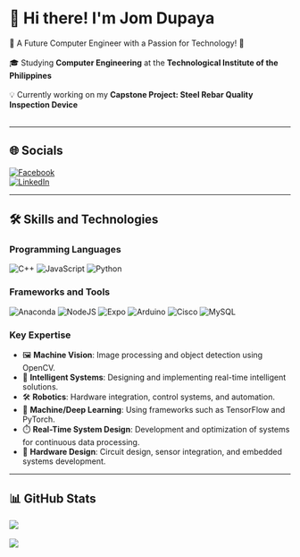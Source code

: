 # 👋 Hi there! I'm **Jom Dupaya**  
🌟 A Future Computer Engineer with a Passion for Technology! 🌟<br>  
🎓 Studying **Computer Engineering** at the **Technological Institute of the Philippines**<br>  
💡 Currently working on my **Capstone Project: Steel Rebar Quality Inspection Device**<br><br>  

---

## 🌐 Socials  
[![Facebook](https://img.shields.io/badge/Facebook-%231877F2.svg?style=for-the-badge&logo=Facebook&logoColor=white)](https://www.facebook.com/jomarie.dupaya/)  
[![LinkedIn](https://img.shields.io/badge/LinkedIn-%230077B5.svg?style=for-the-badge&logo=linkedin&logoColor=white)](https://www.linkedin.com/in/jomariedupaya/)  

---

## 🛠️ Skills and Technologies  
### Programming Languages  
![C++](https://img.shields.io/badge/c++-%2300599C.svg?style=for-the-badge&logo=c%2B%2B&logoColor=white) ![JavaScript](https://img.shields.io/badge/javascript-%23323330.svg?style=for-the-badge&logo=javascript&logoColor=%23F7DF1E) ![Python](https://img.shields.io/badge/python-3670A0?style=for-the-badge&logo=python&logoColor=ffdd54)  

### Frameworks and Tools  
![Anaconda](https://img.shields.io/badge/Anaconda-%2344A833.svg?style=for-the-badge&logo=anaconda&logoColor=white) ![NodeJS](https://img.shields.io/badge/node.js-6DA55F?style=for-the-badge&logo=node.js&logoColor=white) ![Expo](https://img.shields.io/badge/expo-1C1E24?style=for-the-badge&logo=expo&logoColor=#D04A37) ![Arduino](https://img.shields.io/badge/-Arduino-00979D?style=for-the-badge&logo=Arduino&logoColor=white) ![Cisco](https://img.shields.io/badge/cisco-%23049fd9.svg?style=for-the-badge&logo=cisco&logoColor=black) ![MySQL](https://img.shields.io/badge/mysql-4479A1.svg?style=for-the-badge&logo=mysql&logoColor=white)

### Key Expertise  
- 🖼️ **Machine Vision**: Image processing and object detection using OpenCV.  
- 🤖 **Intelligent Systems**: Designing and implementing real-time intelligent solutions.  
- 🛠️ **Robotics**: Hardware integration, control systems, and automation.  
- 🧠 **Machine/Deep Learning**: Using frameworks such as TensorFlow and PyTorch.  
- ⏱️ **Real-Time System Design**: Development and optimization of systems for continuous data processing.  
- 🔌 **Hardware Design**: Circuit design, sensor integration, and embedded systems development.

---

## 📊 GitHub Stats  
![](https://github-readme-stats.vercel.app/api?username=JomDupaya&theme=github_dark_dimmed&hide_border=false&include_all_commits=false&count_private=false)<br/>  
![](https://github-readme-stats.vercel.app/api/top-langs/?username=JomDupaya&theme=github_dark_dimmed&hide_border=false&include_all_commits=false&count_private=false&layout=compact)  


<!-- Proudly created with GPRM ( https://gprm.itsvg.in ) -->
